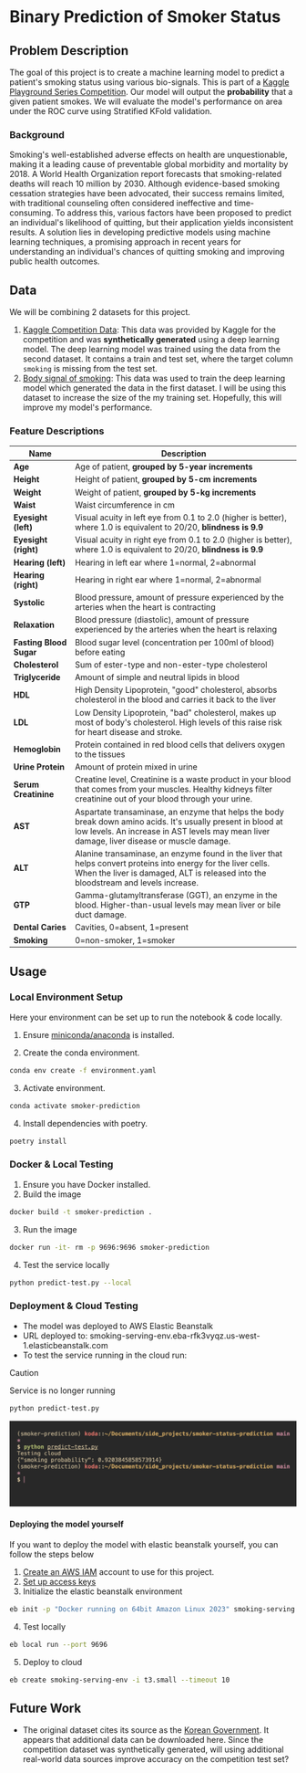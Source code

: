 # Binary Prediction of Smoker Status

## Problem Description

The goal of this project is to create a machine learning model to predict a patient's smoking status using various bio-signals. This is part of a [Kaggle Playground Series Competition](https://www.kaggle.com/competitions/playground-series-s3e24). Our model will output the **probability** that a given patient smokes. We will evaluate the model's performance on area under the ROC curve using Stratified KFold validation.

### Background

Smoking's well-established adverse effects on health are unquestionable, making it a leading cause of preventable global morbidity and mortality by 2018. A World Health Organization report forecasts that smoking-related deaths will reach 10 million by 2030. Although evidence-based smoking cessation strategies have been advocated, their success remains limited, with traditional counseling often considered ineffective and time-consuming. To address this, various factors have been proposed to predict an individual's likelihood of quitting, but their application yields inconsistent results. A solution lies in developing predictive models using machine learning techniques, a promising approach in recent years for understanding an individual's chances of quitting smoking and improving public health outcomes.

## Data

We will be combining 2 datasets for this project.

1. [Kaggle Competition Data](https://www.kaggle.com/competitions/playground-series-s3e24/data): This data was provided by Kaggle for the competition and was **synthetically generated** using a deep learning model. The deep learning model was trained using the data from the second dataset. It contains a train and test set, where the target column `smoking` is missing from the test set.
2. [Body signal of smoking](https://www.kaggle.com/datasets/kukuroo3/body-signal-of-smoking/data): This data was used to train the deep learning model which generated the data in the first dataset. I will be using this dataset to increase the size of the my training set. Hopefully, this will improve my model's performance.

### Feature Descriptions

| Name | Description |
| ---- | ----------- |
| **Age** | Age of patient, **grouped by 5-year increments** |
| **Height** | Height of patient, **grouped by 5-cm increments** |
| **Weight** | Weight of patient, **grouped by 5-kg increments** |
| **Waist** | Waist circumference in cm|
| **Eyesight (left)** | Visual acuity in left eye from 0.1 to 2.0 (higher is better), where 1.0 is equivalent to 20/20, **blindness is 9.9** |
| **Eyesight (right)** | Visual acuity in right eye from 0.1 to 2.0 (higher is better), where 1.0 is equivalent to 20/20, **blindness is 9.9** |
| **Hearing (left)** | Hearing in left ear where 1=normal, 2=abnormal |
| **Hearing (right)** | Hearing in right ear where 1=normal, 2=abnormal |
| **Systolic** | Blood pressure, amount of pressure experienced by the arteries when the heart is contracting |
| **Relaxation** | Blood pressure (diastolic), amount of pressure experienced by the arteries when the heart is relaxing |
| **Fasting Blood Sugar** | Blood sugar level (concentration per 100ml of blood) before eating |
| **Cholesterol** | Sum of ester-type and non-ester-type cholesterol |
| **Triglyceride** | Amount of simple and neutral lipids in blood |
| **HDL** | High Density Lipoprotein, "good" cholesterol, absorbs cholesterol in the blood and carries it back to the liver |
| **LDL** | Low Density Lipoprotein, "bad" cholesterol, makes up most of body's cholesterol. High levels of this raise risk for heart disease and stroke. |
| **Hemoglobin** | Protein contained in red blood cells that delivers oxygen to the tissues |
| **Urine Protein** | Amount of protein mixed in urine |
| **Serum Creatinine** | Creatine level, Creatinine is a waste product in your blood that comes from your muscles. Healthy kidneys filter creatinine out of your blood through your urine. |
| **AST** | Aspartate transaminase, an enzyme that helps the body break down amino acids. It's usually present in blood at low levels. An increase in AST levels may mean liver damage, liver disease or muscle damage. |
| **ALT** | Alanine transaminase, an enzyme found in the liver that helps convert proteins into energy for the liver cells. When the liver is damaged, ALT is released into the bloodstream and levels increase. |
| **GTP** | Gamma-glutamyltransferase (GGT), an enzyme in the blood. Higher-than-usual levels may mean liver or bile duct damage. |
| **Dental Caries** | Cavities, 0=absent, 1=present |
| **Smoking** | 0=non-smoker, 1=smoker |

## Usage

### Local Environment Setup

Here your environment can be set up to run the notebook & code locally.

1. Ensure [miniconda/anaconda](https://conda.io/projects/conda/en/latest/user-guide/install/index.html) is installed.

2. Create the conda environment.

  ```bash
  conda env create -f environment.yaml
  ```

3. Activate environment.

  ```bash
  conda activate smoker-prediction
  ```

4. Install dependencies with poetry.

```bash
poetry install
```

### Docker & Local Testing

1. Ensure you have Docker installed.
2. Build the image

```bash
docker build -t smoker-prediction .
```

3. Run the image

```bash
docker run -it- rm -p 9696:9696 smoker-prediction
```

4. Test the service locally

```bash
python predict-test.py --local
```

### Deployment & Cloud Testing

- The model was deployed to AWS Elastic Beanstalk
- URL deployed to: smoking-serving-env.eba-rfk3vyqz.us-west-1.elasticbeanstalk.com
- To test the service running in the cloud run:

> [!CAUTION]
> Service is no longer running

```bash
python predict-test.py
```

![Testing EB service](images/testing_eb.png)

#### Deploying the model yourself

If you want to deploy the model with elastic beanstalk yourself, you can follow the steps below

1. [Create an AWS IAM](https://mlbookcamp.com/article/aws) account to use for this project.
2. [Set up access keys](https://docs.aws.amazon.com/sdkref/latest/guide/access-iam-users.html)
3. Initialize the elastic beanstalk environment

```bash
eb init -p "Docker running on 64bit Amazon Linux 2023" smoking-serving -r <your-region>
```

4. Test locally

```bash
eb local run --port 9696
```

5. Deploy to cloud

```bash
eb create smoking-serving-env -i t3.small --timeout 10
```

## Future Work

- The original dataset cites its source as the [Korean Government](https://www.data.go.kr/data/15007122/fileData.do#/tab-layer-file). It appears that additional data can be downloaded here. Since the competition dataset was synthetically generated, will using additional real-world data sources improve accuracy on the competition test set?
